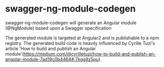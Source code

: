 # swagger-ng-module-codegen
swagger-ng-module-codegen will generate an Angular module (@NgModule) based upon a Swagger specification

The generated module is targeted at Angular2 and is publishable to a npm registry.
The generated build code is heavily influenced by Cyrille Tuzi's article 'How to build and publish an Angular module'(https://medium.com/@cyrilletuzi/how-to-build-and-publish-an-angular-module-7ad19c0b4464#.7kgg9z5pu).
